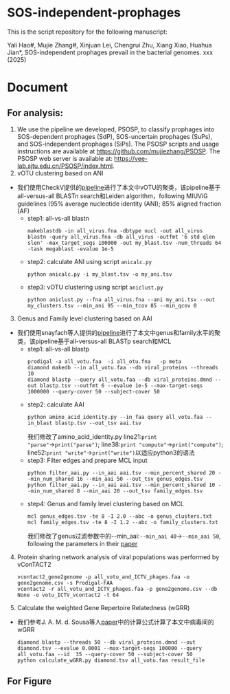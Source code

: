 # SOS-independent-prophages
This is the script repository for the following manuscript:

Yali Hao#, Mujie Zhang#, Xinjuan Lei, Chengrui Zhu, Xiang Xiao, Huahua Jian*, SOS-independent prophages prevail in the bacterial genomes. xxx (2025)

# Document
## For analysis:
1. We use the pipeline we developed, PSOSP, to classify prophages into SOS-dependent prophages (SdP), SOS-uncertain prophages (SuPs), and SOS-independent prophages (SiPs). The PSOSP scripts and usage instructions are available at https://github.com/mujiezhang/PSOSP. The PSOSP web server is available at: https://vee-lab.sjtu.edu.cn/PSOSP/index.html.
2. vOTU clustering based on ANI
   
- 我们使用CheckV提供的[pipeline](https://bitbucket.org/berkeleylab/checkv/src/master/)进行了本文中vOTU的聚类，该pipeline基于all-versus-all BLASTn search和Leiden algorithm，following MIUViG guidelines (95% average nucleotide identity (ANI); 85% aligned fraction (AF)
  - step1: all-vs-all blastn
    ```
    makeblastdb -in all_virus.fna -dbtype nucl -out all_virus
    blastn -query all_virus.fna -db all_virus -outfmt '6 std qlen slen' -max_target_seqs 100000 -out my_blast.tsv -num_threads 64 -task megablast -evalue 1e-5
    ```
  - step2: calculate ANI using script `anicalc.py`
    ```
    python anicalc.py -i my_blast.tsv -o my_ani.tsv
    ```
  - step3: vOTU clustering using script `aniclust.py`
    ```
    python aniclust.py --fna all_virus.fna --ani my_ani.tsv --out my_clusters.tsv --min_ani 95 --min_tcov 85 --min_qcov 0
    ```
     
3.  Genus and Family level clustering based on AAI

- 我们使用snayfach等人提供的[pipeline](https://github.com/snayfach/MGV/tree/master/aai_cluster)进行了本文中genus和family水平的聚类，该pipeline基于all-versus-all BLASTp search和MCL
  - step1: all-vs-all blastp
    ```
    prodigal -a all_votu.faa  -i all_otu.fna   -p meta
    diamond makedb --in all_votu.faa --db viral_proteins --threads 10
    diamond blastp --query all_votu.faa --db viral_proteins.dmnd --out blastp.tsv --outfmt 6 --evalue 1e-5 --max-target-seqs 1000000 --query-cover 50 --subject-cover 50
    ```
  - step2: calculate AAI
    ```
    python amino_acid_identity.py --in_faa query all_votu.faa --in_blast blastp.tsv --out_tsv aai.tsv
    ```
    我们修改了amino_acid_identity.py line21:`print "parse"`→`print("parse")`; line38:`print "compute"`→`print("compute")`; line52:`print "write"`→`print("write")`以适应python3的语法
  - step3: Filter edges and prepare MCL input
    ```
    python filter_aai.py --in_aai aai.tsv --min_percent_shared 20 --min_num_shared 16 --min_aai 50 --out_tsv genus_edges.tsv
    python filter_aai.py --in_aai aai.tsv --min_percent_shared 10 --min_num_shared 8 --min_aai 20 --out_tsv family_edges.tsv
    ```
  - step4: Genus and family level clustering based on MCL
    ```
    mcl genus_edges.tsv -te 8 -I 2.0 --abc -o genus_clusters.txt
    mcl family_edges.tsv -te 8 -I 1.2 --abc -o family_clusters.txt
    ```
    我们修改了genus过滤参数中的--min_aai:`--min_aai 40`→`--min_aai 50`, following the parameters in their [paper](https://www.nature.com/articles/s41564-021-00928-6)

4. Protein sharing network analysis of viral populations was performed by vConTACT2
   ```
   vcontact2_gene2genome -p all_votu_and_ICTV_phages.faa -o gene2genome.csv -s Prodigal-FAA
   vcontact2 -r all_votu_and_ICTV_phages.faa -p gene2genome.csv --db None -o votu_ICTV_vcontact2 -t 64
   ```

5. Calculate the weighted Gene Repertoire Relatedness (wGRR)

- 我们参考J. A. M. d. Sousa等人[paper](https://academic.oup.com/nar/article/51/6/2759/7068371?login=true)中的计算公式计算了本文中病毒间的wGRR
   ```
   diamond blastp --threads 50 --db viral_proteins.dmnd --out diamond.tsv --evalue 0.0001 --max-target-seqs 100000 --query  all_votu.faa --id  35 --query-cover 50 --subject-cover 50
   python calculate_wGRR.py diamond.tsv all_votu.faa result_file
   ```

## For Figure

